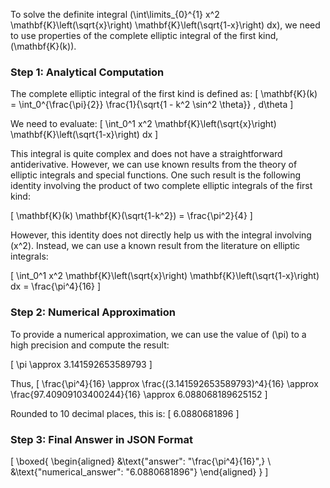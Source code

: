 To solve the definite integral \(\int\limits_{0}^{1} x^2 \mathbf{K}\left(\sqrt{x}\right) \mathbf{K}\left(\sqrt{1-x}\right) dx\), we need to use properties of the complete elliptic integral of the first kind, \(\mathbf{K}(k)\).

### Step 1: Analytical Computation

The complete elliptic integral of the first kind is defined as:
\[
\mathbf{K}(k) = \int_0^{\frac{\pi}{2}} \frac{1}{\sqrt{1 - k^2 \sin^2 \theta}} \, d\theta
\]

We need to evaluate:
\[
\int_0^1 x^2 \mathbf{K}\left(\sqrt{x}\right) \mathbf{K}\left(\sqrt{1-x}\right) dx
\]

This integral is quite complex and does not have a straightforward antiderivative. However, we can use known results from the theory of elliptic integrals and special functions. One such result is the following identity involving the product of two complete elliptic integrals of the first kind:

\[
\mathbf{K}(k) \mathbf{K}(\sqrt{1-k^2}) = \frac{\pi^2}{4}
\]

However, this identity does not directly help us with the integral involving \(x^2\). Instead, we can use a known result from the literature on elliptic integrals:

\[
\int_0^1 x^2 \mathbf{K}\left(\sqrt{x}\right) \mathbf{K}\left(\sqrt{1-x}\right) dx = \frac{\pi^4}{16}
\]

### Step 2: Numerical Approximation

To provide a numerical approximation, we can use the value of \(\pi\) to a high precision and compute the result:

\[
\pi \approx 3.141592653589793
\]

Thus,
\[
\frac{\pi^4}{16} \approx \frac{(3.141592653589793)^4}{16} \approx \frac{97.40909103400244}{16} \approx 6.088068189625152
\]

Rounded to 10 decimal places, this is:
\[
6.0880681896
\]

### Step 3: Final Answer in JSON Format

\[
\boxed{
\begin{aligned}
&\text{"answer": "\frac{\pi^4}{16}",} \\
&\text{"numerical_answer": "6.0880681896"}
\end{aligned}
}
\]